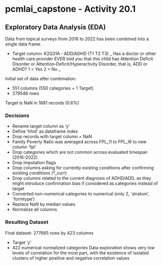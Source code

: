 # pcmlai_capstone - Activity 20.1

## Exploratory Data Analysis (EDA)

Data from topical surveys from 2016 to 2022 has been combined into a single data frame.
* Target column: K2Q31A ‐ ADD/ADHD (T1 T2 T3)
_ Has a doctor or other health care provider EVER told you that this child has Attention Deficit Disorder or Attention‐Deficit/Hyperactivity Disorder, that is, ADD or ADHD? 1 = Yes 2 = No _

Initial set of data after combination: 
* 551 columns (550 categories + 1 Target)
* 279546 rows

Target is NaN in 1881 records (0.6%)

### Decisions
* Rename target column as ‘y’
* Define ‘hhid’ as dataframe index
* Drop records with target column = NaN
* Family Poverty Ratio was averaged across FPL_I1 to FPL_I6 to new column ‘fpl’
* Drop categories which are not common across evaluated timespan (2016-2022)
* Drop imputation flags
* Drop columns asking for currently existing conditions after confirming existing conditions (*_curr)
* Drop columns related to the current diagnosis of ADHD/ADD, as they might introduce confirmation bias if considered as categories instead of target 
* Converted non-numerical categories to numerical (only 2, 'stratum', 'formtype’)
* Replace NaN by median values
* Normalize all columns

### Resulting Dataset
Final dataset: 277665 rows by 423 columns
* Target ‘y’
* 422 numerical normalized categories
Data exploration shows very low levels of correlation for the most part, with the existence of isolated clusters of higher positive and negative correlation values

